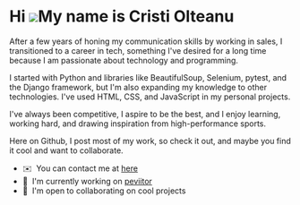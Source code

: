 
Hi ![](https://user-images.githubusercontent.com/18350557/176309783-0785949b-9127-417c-8b55-ab5a4333674e.gif)My name is Cristi Olteanu
======================================================================================================================================

After a few years of honing my communication skills by working in sales, I transitioned to a career in tech, something I've desired for a long time because I am passionate about technology and programming.

I started with Python and libraries like BeautifulSoup, Selenium, pytest, and the Django framework, but I'm also expanding my knowledge to other technologies. I've used HTML, CSS, and JavaScript in my personal projects.

I've always been competitive, I aspire to be the best, and I enjoy learning, working hard, and drawing inspiration from high-performance sports.

Here on Github, I post most of my work, so check it out, and maybe you find it cool and want to collaborate.

* ✉️  You can contact me at [here](https://www.linkedin.com/in/cristi-olteanu-03937718b/)
* 🚀  I'm currently working on [peviitor](http://peviitor.ro/)
* 🤝  I'm open to collaborating on cool projects




